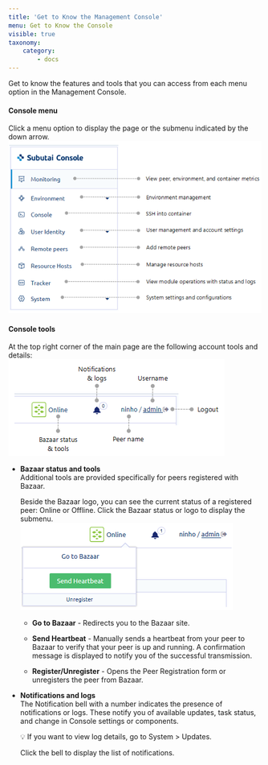 ```yaml
---
title: 'Get to Know the Management Console'
menu: Get to Know the Console
visible: true
taxonomy:
    category:
        - docs
---
```


Get to know the features and tools that you can access from each menu option in the Management Console.

#### Console menu
Click a menu option to display the page or the submenu indicated by the down arrow.   
![Console menu](console-menu.png)

#### Console tools
At the top right corner of the main page are the following account tools and details:   
![Console tools](console-accountwlabels.png)

* **Bazaar status and tools**   
  Additional tools are provided specifically for peers registered with Bazaar. 

  Beside the Bazaar logo, you can see the current status of a registered peer: Online or Offline. Click the Bazaar status or logo to display the submenu.   
  ![Console submenu](console-bazaar-tools.png)

  * **Go to Bazaar** - Redirects you to the Bazaar site.
  
  * **Send Heartbeat** - Manually sends a heartbeat from your peer to Bazaar to verify that your peer is up and running. A confirmation message is displayed to notify you of the successful transmission. 

  * **Register/Unregister** - Opens the Peer Registration form or unregisters the peer from Bazaar. 

* **Notifications and logs**   
  The Notification bell with a number indicates the presence of notifications or logs. These notify you of available updates, task status, and change in Console settings or components.

    💡 If you want to view log details, go to System > Updates. 

    Click the bell to display the list of notifications.

